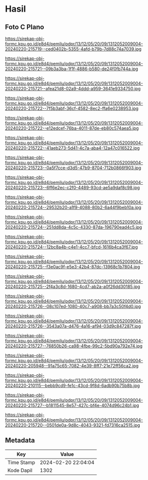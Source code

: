 # Hasil

## Foto C Plano

https://sirekap-obj-formc.kpu.go.id/e8d4/pemilu/pdpr/13/12/05/20/09/1312052009004-20240220-215719--ced0402b-5355-4afd-b79b-7d88c74a7039.jpg

https://sirekap-obj-formc.kpu.go.id/e8d4/pemilu/pdpr/13/12/05/20/09/1312052009004-20240220-215721--09b3a3ba-1f1f-4886-b580-de24f0fb744a.jpg

https://sirekap-obj-formc.kpu.go.id/e8d4/pemilu/pdpr/13/12/05/20/09/1312052009004-20240220-215721--afea21d8-02a9-4ddd-a959-3641e9334750.jpg

https://sirekap-obj-formc.kpu.go.id/e8d4/pemilu/pdpr/13/12/05/20/09/1312052009004-20240220-215722--7f5b3abf-36cf-4582-8ec2-ffa6e0238953.jpg

https://sirekap-obj-formc.kpu.go.id/e8d4/pemilu/pdpr/13/12/05/20/09/1312052009004-20240220-215722--e12edcef-76ba-4011-87de-eb80c574aea5.jpg

https://sirekap-obj-formc.kpu.go.id/e8d4/pemilu/pdpr/13/12/05/20/09/1312052009004-20240220-215722--41aeb273-5d41-4c7a-aba4-12a47c016522.jpg

https://sirekap-obj-formc.kpu.go.id/e8d4/pemilu/pdpr/13/12/05/20/09/1312052009004-20240220-215723--0a5f7cce-d3d5-47b9-8704-712b0866f903.jpg

https://sirekap-obj-formc.kpu.go.id/e8d4/pemilu/pdpr/13/12/05/20/09/1312052009004-20240220-215723--6ff6e2ec-c2f0-4489-93cd-ae5a9daf8c98.jpg

https://sirekap-obj-formc.kpu.go.id/e8d4/pemilu/pdpr/13/12/05/20/09/1312052009004-20240220-215724--29532b20-a1f9-4088-80b2-6a44f9beb10a.jpg

https://sirekap-obj-formc.kpu.go.id/e8d4/pemilu/pdpr/13/12/05/20/09/1312052009004-20240220-215724--251dd8da-4c5c-4330-87da-196790ead4c5.jpg

https://sirekap-obj-formc.kpu.go.id/e8d4/pemilu/pdpr/13/12/05/20/09/1312052009004-20240220-215724--12bc8a4b-c4e1-4cc7-bfcd-1616b4ca3f67.jpg

https://sirekap-obj-formc.kpu.go.id/e8d4/pemilu/pdpr/13/12/05/20/09/1312052009004-20240220-215725--f3e0ac9f-e5e3-42b4-87dc-13968c1b7804.jpg

https://sirekap-obj-formc.kpu.go.id/e8d4/pemilu/pdpr/13/12/05/20/09/1312052009004-20240220-215725--2f4a3c8d-1680-4cd7-ab2a-a0f26dd30185.jpg

https://sirekap-obj-formc.kpu.go.id/e8d4/pemilu/pdpr/13/12/05/20/09/1312052009004-20240220-215726--08c107ed-1080-40c7-a908-bb7a3c50f4d0.jpg

https://sirekap-obj-formc.kpu.go.id/e8d4/pemilu/pdpr/13/12/05/20/09/1312052009004-20240220-215726--3543a07a-d476-4a16-af94-03d9c847287f.jpg

https://sirekap-obj-formc.kpu.go.id/e8d4/pemilu/pdpr/13/12/05/20/09/1312052009004-20240220-215727--76850b26-ca98-4fbe-99c2-5bd90a792e74.jpg

https://sirekap-obj-formc.kpu.go.id/e8d4/pemilu/pdpr/13/12/05/20/09/1312052009004-20240220-205948--91a75c65-7082-4e39-8ff7-21e72ff56ca2.jpg

https://sirekap-obj-formc.kpu.go.id/e8d4/pemilu/pdpr/13/12/05/20/09/1312052009004-20240220-210115--bebb9cd9-fe1c-43cd-9f8d-6adb90b75b8b.jpg

https://sirekap-obj-formc.kpu.go.id/e8d4/pemilu/pdpr/13/12/05/20/09/1312052009004-20240220-215727--b1811545-8e57-427c-bf4e-4074d96c24b1.jpg

https://sirekap-obj-formc.kpu.go.id/e8d4/pemilu/pdpr/13/12/05/20/09/1312052009004-20240220-215720--0501de0a-9d8c-4043-9321-fd7316ca2515.jpg


## Metadata

| Key        | Value               |
| ---------- | ------------------- |
| Time Stamp | 2024-02-20 22:04:04 |
| Kode Dapil | 1302                |



